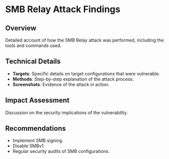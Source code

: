 # SMB Relay Attack Findings

## Overview

Detailed account of how the SMB Relay attack was performed, including the tools and commands used.

## Technical Details

- **Targets**: Specific details on target configurations that were vulnerable.
- **Methods**: Step-by-step explanation of the attack process.
- **Screenshots**: Evidence of the attack in action.

## Impact Assessment

Discussion on the security implications of the vulnerability.

## Recommendations

- Implement SMB signing.
- Disable SMBv1.
- Regular security audits of SMB configurations.
